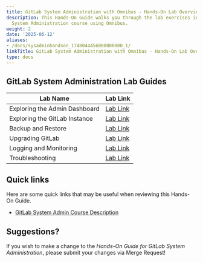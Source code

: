 ```yaml
---
title: GitLab System Administration with Omnibus - Hands-On Lab Overview
description: This Hands-On Guide walks you through the lab exercises in the GitLab
  System Administration course using Omnibus.
weight: 2
date: '2025-06-12'
aliases:
- /docs/sysadminhandson_1748044456000000000_1/
linkTitle: GitLab System Administration with Omnibus - Hands-On Lab Overview
type: docs
---
```


## GitLab System Administration Lab Guides

| Lab Name |  Lab Link |
|-----------|------------|
| Exploring the Admin Dashboard | [Lab Link](/handbook/customer-success/professional-services-engineering/education-services/ilt-labs/sysadminhandsonlab1) |
| Exploring the GitLab Instance | [Lab Link](/handbook/customer-success/professional-services-engineering/education-services/ilt-labs/sysadminhandsonlab2) |
| Backup and Restore | [Lab Link](/handbook/customer-success/professional-services-engineering/education-services/ilt-labs/sysadminhandsonlab3) |
| Upgrading GitLab | [Lab Link](/handbook/customer-success/professional-services-engineering/education-services/ilt-labs/sysadminhandsonlab4) |
| Logging and Monitoring | [Lab Link](/handbook/customer-success/professional-services-engineering/education-services/ilt-labs/sysadminhandsonlab5) |
| Troubleshooting | [Lab Link](/handbook/customer-success/professional-services-engineering/education-services/ilt-labs/sysadminhandsonlab6) |

## Quick links

Here are some quick links that may be useful when reviewing this Hands-On Guide.

* [GitLab System Admin Course Description](https://university.gitlab.com/pages/system-admin-training)

## Suggestions?

If you wish to make a change to the *Hands-On Guide for GitLab System Administration*, please submit your changes via Merge Request!
